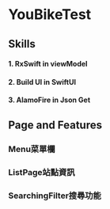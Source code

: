 # YouBikeTest

## Skills

#### 1. RxSwift in viewModel
#### 2. Build UI in SwiftUI
#### 3. AlamoFire in Json Get

## Page and Features

### Menu菜單欄



### ListPage站點資訊



### SearchingFilter搜尋功能


